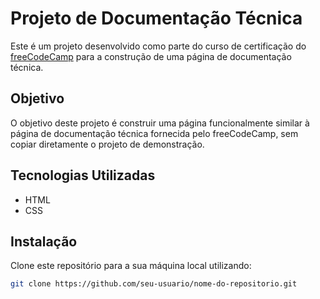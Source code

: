 # Projeto de Documentação Técnica

Este é um projeto desenvolvido como parte do curso de certificação do [freeCodeCamp](https://www.freecodecamp.org) para a construção de uma página de documentação técnica.

## Objetivo

O objetivo deste projeto é construir uma página funcionalmente similar à página de documentação técnica fornecida pelo freeCodeCamp, sem copiar diretamente o projeto de demonstração.


## Tecnologias Utilizadas

- HTML
- CSS

## Instalação

Clone este repositório para a sua máquina local utilizando:

```sh
git clone https://github.com/seu-usuario/nome-do-repositorio.git
